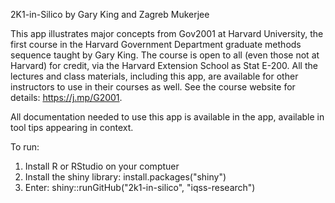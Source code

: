 2K1-in-Silico
by Gary King and Zagreb Mukerjee

This app illustrates major concepts from Gov2001 at Harvard University, the first course in the Harvard Government Department graduate methods sequence taught by Gary King. The course is open to all (even those not at Harvard) for credit, via the Harvard Extension School as Stat E-200. All the lectures and class materials, including this app, are available for other instructors to use in their courses as well. See the course website for details: https://j.mp/G2001.

All documentation needed to use this app is available in the app, available in tool tips appearing in context.

To run: 

1. Install R or RStudio on your comptuer
2. Install the shiny library: install.packages("shiny")
3. Enter:  shiny::runGitHub("2k1-in-silico", "iqss-research")
